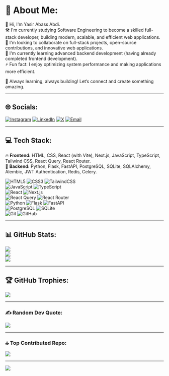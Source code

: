 # 💫 About Me:
👋 Hi, I'm Yasir Abass Abdi.<br>
🛠 I'm currently studying Software Engineering to become a skilled full-stack developer, building modern, scalable, and efficient web applications.<br>
🤝 I'm looking to collaborate on full-stack projects, open-source contributions, and innovative web applications.<br>
🌱 I'm currently learning advanced backend development (having already completed frontend development).<br>
⚡ Fun fact: I enjoy optimizing system performance and making applications more efficient.<br>

🚀 Always learning, always building! Let’s connect and create something amazing.  

---

## 🌐 Socials:
[![Instagram](https://img.shields.io/badge/Instagram-%23E4405F.svg?logo=Instagram&logoColor=white)](https://www.instagram.com/itz.him.yasir/) 
[![LinkedIn](https://img.shields.io/badge/LinkedIn-%230077B5.svg?logo=linkedin&logoColor=white)](https://www.linkedin.com/in/yasir-abass-608537352/) 
[![X](https://img.shields.io/badge/X-black.svg?logo=X&logoColor=white)](https://x.com/itz_him_yasir) 
[![Email](https://img.shields.io/badge/Email-D14836?logo=gmail&logoColor=white)](mailto:yasirabass554@gmail.com)  

---

## 💻 Tech Stack:
🔥 **Frontend:** HTML, CSS, React (with Vite), Next.js, JavaScript, TypeScript, Tailwind CSS, React Query, React Router.  
🚀 **Backend:** Python, Flask, FastAPI, PostgreSQL, SQLite, SQLAlchemy, Alembic, JWT Authentication, Redis, Celery.  

![HTML5](https://img.shields.io/badge/html5-%23E34F26.svg?style=for-the-badge&logo=html5&logoColor=white) 
![CSS3](https://img.shields.io/badge/css3-%231572B6.svg?style=for-the-badge&logo=css3&logoColor=white) 
![TailwindCSS](https://img.shields.io/badge/tailwindcss-%2338B2AC.svg?style=for-the-badge&logo=tailwind-css&logoColor=white)  
![JavaScript](https://img.shields.io/badge/javascript-%23323330.svg?style=for-the-badge&logo=javascript&logoColor=%23F7DF1E) 
![TypeScript](https://img.shields.io/badge/typescript-%23007ACC.svg?style=for-the-badge&logo=typescript&logoColor=white)  
![React](https://img.shields.io/badge/react-%2320232a.svg?style=for-the-badge&logo=react&logoColor=%2361DAFB) 
![Next.js](https://img.shields.io/badge/Next.js-black?style=for-the-badge&logo=next.js&logoColor=white)  
![React Query](https://img.shields.io/badge/-React%20Query-FF4154?style=for-the-badge&logo=react%20query&logoColor=white) 
![React Router](https://img.shields.io/badge/React_Router-CA4245?style=for-the-badge&logo=react-router&logoColor=white)  
![Python](https://img.shields.io/badge/python-3670A0?style=for-the-badge&logo=python&logoColor=ffdd54) 
![Flask](https://img.shields.io/badge/flask-%23000.svg?style=for-the-badge&logo=flask&logoColor=white) 
![FastAPI](https://img.shields.io/badge/FastAPI-009688.svg?style=for-the-badge&logo=fastapi&logoColor=white)  
![PostgreSQL](https://img.shields.io/badge/postgresql-%23316192.svg?style=for-the-badge&logo=postgresql&logoColor=white) 
![SQLite](https://img.shields.io/badge/sqlite-%2307405e.svg?style=for-the-badge&logo=sqlite&logoColor=white)  
![Git](https://img.shields.io/badge/git-%23F05033.svg?style=for-the-badge&logo=git&logoColor=white) 
![GitHub](https://img.shields.io/badge/github-%23121011.svg?style=for-the-badge&logo=github&logoColor=white)  

---

## 📊 GitHub Stats:
![](https://github-readme-stats.vercel.app/api?username=Yasir554&theme=dark&hide_border=false&include_all_commits=true&count_private=true)  
![](https://github-readme-streak-stats.herokuapp.com/?user=Yasir554&theme=dark&hide_border=false)  
![](https://github-readme-stats.vercel.app/api/top-langs/?username=Yasir554&theme=dark&hide_border=false&count_private=true&langs_count=100)  

---

## 🏆 GitHub Trophies:
![](https://github-profile-trophy.vercel.app/?username=Yasir554&theme=radical&no-frame=false&no-bg=false&margin-w=4)  

---

### ✍️ Random Dev Quote:
![](https://quotes-github-readme.vercel.app/api?type=horizontal&theme=radical)  

---

### 🔝 Top Contributed Repo:
![](https://github-contributor-stats.vercel.app/api?username=Yasir554&limit=5&theme=dark&combine_all_yearly_contributions=true)  

---

[![](https://visitcount.itsvg.in/api?id=Yasir554&icon=0&color=0)](https://visitcount.itsvg.in)  

<!-- Proudly created with GPRM ( https://gprm.itsvg.in ) -->
